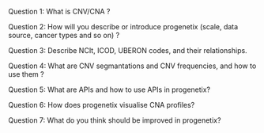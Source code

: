 Question 1:
What is CNV/CNA ? 

Question 2:
How will you describe or introduce progenetix (scale, data source, cancer types and so on) ?

Question 3:
Describe NCIt, ICOD, UBERON codes, and their relationships. 

Question 4:
What are CNV segmantations and CNV frequencies, and how to use them ?

Question 5: 
What are APIs and how to use APIs in progenetix?

Question 6:
How does progenetix visualise CNA profiles?

Question 7:
What do you think should be improved in progenetix?

